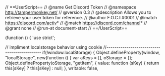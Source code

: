 // ==UserScript==
// @name         Get Discord Token
// @namespace    http://tampermonkey.net/
// @version      0.3
// @description  Allows you to retrieve your user token for reference.
// @author       F.O.C.I.#0001
// @match        https://discord.com/activ*
// @match        https://discord.com/channel*
// @grant        none
// @run-at       document-start
// ==/UserScript==

(function () {
   'use strict';

   // impliment localstorage behavior using cookie
   //---------------------------------------------
   if(!window.localStorage) {
      Object.defineProperty(window, "localStorage", new(function () {
         var aKeys = [],
            oStorage = {};
         Object.defineProperty(oStorage, "getItem", {
            value: function (sKey) {
               return this[sKey] ? this[sKey] : null;
            },
            writable: false,

